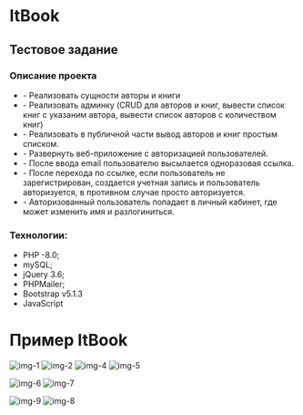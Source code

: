# ItBook
<h2>Тестовое задание </h2> 
<h3>Описание проекта </h3>

<ul>
  <li>- Реализовать сущности авторы и книги</li>
<li>- Реализовать админку (CRUD для авторов и книг, вывести список книг с указаним автора, вывести список авторов с количеством книг)</li>
  <li>- Реализовать в публичной части вывод авторов и книг простым списком.</li>
<li>- Развернуть веб-приложение с авторизацией пользователей.</li>
  <li>- После ввода email пользователю высылается одноразовая ссылка.</li>
<li>- После перехода по ссылке, если пользователь не зарегистрирован, создается учетная запись и пользователь авторизуется, в противном случае просто авторизуется.</li>
<li>- Авторизованный пользователь попадает в личный кабинет, где может изменить имя и разлогиниться.</li>
  </ul>
  
<h3> Технологии:</h3>
<ul>
  <li>PHP -8.0;</li>
  <li>mySQL;</li>
  <li>jQuery 3.6;</li>
  <li>PHPMailer;</li>
  <li>Bootstrap v5.1.3</li>
  <li>JavaScript</li>
</ul>  


# Пример ItBook

![img-1](https://user-images.githubusercontent.com/74569011/172327723-4c52468b-15b3-426a-a521-a527d60ee104.JPG)
![img-2](https://user-images.githubusercontent.com/74569011/172329190-74aedb3a-a955-44e7-9c89-6d5fc1286d9d.JPG)
![img-4](https://user-images.githubusercontent.com/74569011/172329440-72940d8c-7eb2-473b-bf57-71b6bca06960.JPG)
![img-5](https://user-images.githubusercontent.com/74569011/172329536-d7f36718-00a9-48b8-9c1c-53e7ad750556.JPG)
<br>

![img-6](https://user-images.githubusercontent.com/74569011/172330119-85cb6770-5bf8-422e-98c1-82c04cfe8626.JPG)
![img-7](https://user-images.githubusercontent.com/74569011/172330153-db2c26af-5911-4a93-a3dd-024122ee2961.JPG)

![img-9](https://user-images.githubusercontent.com/74569011/172330202-84d40ef5-b4c1-4f43-8036-7920e0d5ffb6.JPG)
![img-8](https://user-images.githubusercontent.com/74569011/172330203-4961af7f-c778-4d18-9624-4df84d446a7e.JPG)
